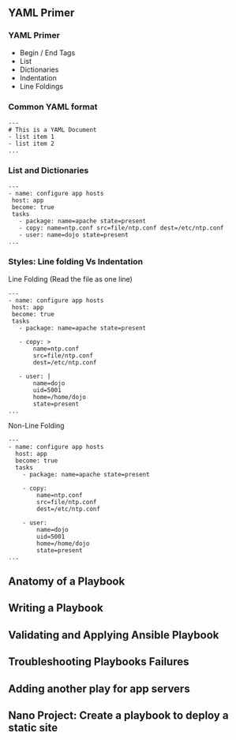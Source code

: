 ## YAML Primer

  ### YAML Primer
  - Begin / End Tags
  - List
  - Dictionaries
  - Indentation
  - Line Foldings
  
  ### Common YAML format
  ```
  ---
  # This is a YAML Document
  - list item 1
  - list item 2
  ...
  ```
  
  ### List and Dictionaries
   ```
  ---
  - name: configure app hosts
    host: app
    become: true
    tasks
      - package: name=apache state=present
      - copy: name=ntp.conf src=file/ntp.conf dest=/etc/ntp.conf
      - user: name=dojo state=present
  ...
  ```
  
   ### Styles: Line folding Vs Indentation
   
   Line Folding (Read the file as one line)
   ```
  ---
  - name: configure app hosts
    host: app
    become: true
    tasks
      - package: name=apache state=present
      
      - copy: >
          name=ntp.conf 
          src=file/ntp.conf 
          dest=/etc/ntp.conf
      
      - user: | 
          name=dojo
          uid=5001
          home=/home/dojo
          state=present
  ...
  ```
  
  Non-Line Folding
  ```
  ---
  - name: configure app hosts
    host: app
    become: true
    tasks
      - package: name=apache state=present
      
      - copy: 
          name=ntp.conf 
          src=file/ntp.conf 
          dest=/etc/ntp.conf
      
      - user: 
          name=dojo
          uid=5001
          home=/home/dojo
          state=present
  ...
  ```
  
  
  

## Anatomy of a Playbook

## Writing a Playbook

## Validating and Applying Ansible Playbook

## Troubleshooting Playbooks Failures

## Adding another play for app servers

## Nano Project: Create a playbook to deploy a static site

